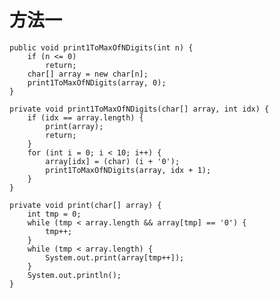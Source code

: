# 方法一

    public void print1ToMaxOfNDigits(int n) {
        if (n <= 0)
            return;
        char[] array = new char[n];
        print1ToMaxOfNDigits(array, 0);
    }

    private void print1ToMaxOfNDigits(char[] array, int idx) {
        if (idx == array.length) {
            print(array);
            return;
        }
        for (int i = 0; i < 10; i++) {
            array[idx] = (char) (i + '0');
            print1ToMaxOfNDigits(array, idx + 1);
        }
    }

    private void print(char[] array) {
        int tmp = 0;
        while (tmp < array.length && array[tmp] == '0') {
            tmp++;
        }
        while (tmp < array.length) {
            System.out.print(array[tmp++]);
        }
        System.out.println();
    }
  